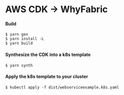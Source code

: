 # AWS CDK -> WhyFabric

#### Build

```console
$ yarn gen
$ yarn install -L
$ yarn build
```

#### Synthesize the CDK into a k8s template

```console
$ yarn synth
```

#### Apply the k8s template to your cluster

```console
$ kubectl apply -f dist/webserviceexample.k8s.yaml
```
